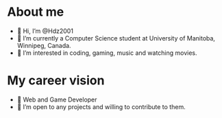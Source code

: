 # About me 

* 👋 Hi, I’m @Hdz2001
* 🌱 I’m currently a Computer Science student at University of Manitoba, Winnipeg, Canada.
* 👀 I’m interested in coding, gaming, music and watching movies.

# My career vision

* 👀 Web and Game Developer 
* 💞️ I’m open to any projects and willing to contribute to them.
